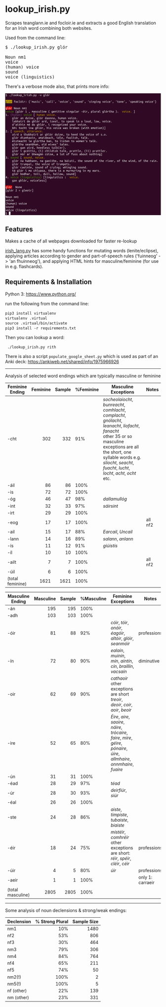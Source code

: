 # lookup_irish.py

Scrapes teanglann.ie and focloir.ie and extracts a good English translation for an Irish word combining both websites.

Used from the command line:

<pre>$ ./lookup_irish.py glór

Noun nm1
voice
(human) voice
sound
voice (linguistics)
</pre>

There's a verbose mode also, that prints more info:

![color screenshot of output of './lookup_irish.py -v glór'](verbose.png?raw=true)


Features
---

Makes a cache of all webpages downloaded for faster re-lookup

[irish_lang.py](irish_lang.py) has some handy functions for mutating words (lenite/eclipse), applying articles according to gender and part-of-speech rules ('fuinneog' -> 'an fhuinneog'), and applying HTML hints for masculine/feminine (for use in e.g. flashcards).

Requirements & Installation
---

Python 3: https://www.python.org/

run the following from the command line:

    pip3 install virtualenv
    virtualenv .virtual
    source .virtual/bin/activate
    pip3 install -r requirements.txt

Then you can lookup a word:

     ./lookup_irish.py rith


There is also a script `populate_google_sheet.py` which is used as part of an Anki deck: https://ankiweb.net/shared/info/1975966926

---

Analysis of selected word endings which are typically masculine or feminine

| Feminine Ending | Feminine | Sample | %Feminine| Masculine Exceptions | Notes |
| ---------- |            ---: |        ---: | ---------- | -------- |-------- |
|-cht | 302 | 332 | 91% | <i>socheolaíocht</i>, <i>bunreacht</i>, <i>comhlacht</i>, <i>complacht</i>, <i>gnólacht</i>, <i>leanacht</i>, <i>líofacht</i>, <i>fanacht</i> <br> other 35 or so masculine exceptions are all the short, one syllable words e.g. <i>sliocht</i>, <i>seacht</i>, <i>fuacht</i>, <i>lucht</i>, <i>locht</i>, <i>acht</i>, <i>ocht</i> etc.
|-áil | 86 | 86 | 100%
|-is | 72 | 72 | 100%
|-óg | 46 | 47 | 98% | <i>dallamullóg</i>
|-int | 32 | 33 | 97% | <i>sáirsint</i>
|-irt | 29 | 29 | 100%
|-eog | 17 | 17 | 100% |  |all nf2 |
|-ail | 15 | 17 | 88% | <i>Earcail</i>, <i>Uncail</i>
|-lann | 14 | 16 | 89% |  <i>salann</i>, <i>anlann</i>
|-ís | 11| 12 | 91% | <i>giúistís</i>
|-íl | 10 | 10 | 100%
|-ailt | 7 | 7 | 100%  |  | all nf2 |
|-úil | 6 | 6 | 100%
| (total feminine) | 1621 | 1621 | 100%

| Masculine Ending | Masculine | Sample |  %Masculine |Feminine Exceptions | Notes |
| ---------- |            ---: |        ---: | ---------- | -------- |-------- |
|-án | 195 | 195 | 100%
|-adh | 103 | 103 | 100%
|-óir | 81 | 88 | 92% | <i>cóir</i>, <i>tóir</i>, <i>onóir</i>, <i>éagóir</i>, <i>altóir</i>, <i>glóir</i>, <i>seanmóir</i> | professions
|-ín | 72 | 80 | 90% | <i>ealaín</i>, <i>muinín</i>, <i>mín</i>, <i>aintín</i>, <i>cín</i>, <i>braillín</i>, <i>vacsaín</i> | diminutive
|-oir | 62 | 69 | 90% | <i>cathaoir</i> <br> other exceptions are short <i>treoir</i>, <i>deoir</i>, <i>coir</i>, <i>aoir</i>, <i>beoir</i>
|-ire | 52 | 65 | 80% | <i>Éire</i>, <i>aire</i>, <i>saoire</i>, <i>náire</i>, <i>trócaire</i>, <i>faire</i>, <i>mire</i>, <i>géire</i>, <i>pónaire</i>, <i>úire</i>, <i>allmhaire</i>, <i>onnmhaire</i>, <i>fuaire</i>
|-ún | 31 | 31 | 100%
|-éad| 28 | 29 | 97% | <i>téad</i>
|-úr | 28 | 30 | 93% | <i>deirfiúr</i>, <i>siúr</i>
|-éal | 26 | 26 | 100%
|-ste | 24 | 28 | 86% | <i>aiste</i>, <i>timpiste</i>, <i>tubaiste</i>, <i>biaiste</i>
|-éir | 18 | 24 | 75% | <i>mistéir</i>, <i>comhréir</i> <br> other exceptions are short: <i>réir</i>, <i>spéir</i>, <i>cléir</i>, <i>céir</i> | professions
|-úir | 4 | 5 | 80% | <i>úir</i> | professions
|-aeir | 1 | 1 | 100% | | only 1: carraeir
| (total masculine) |  2805 | 2805 | 100%

---


Some analysis of noun declensions & strong/weak endings:

| Declension | % Strong Plural | Sample Size |
| ---------- |            ---: |        ---: |
| nm1        |  10%            | 1480        |
| nf2        |  53%            | 806         |
| nf3        |  30%            | 464         |
| nm3        |  79%            | 306         |
| nm4        |  84%            | 764         |
| nf4        |  65%            | 211         |
| nf5        |  74%            | 50          |
| nm2(!)     |  100%           | 2           |
| nm5(!)     |  100%           | 5           |
| nf (other) |  22%            | 139         |
| nm (other) |  23%            | 331         |

